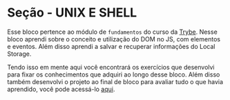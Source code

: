 # Seção - UNIX E SHELL

Esse bloco pertence ao módulo de `fundamentos` do curso da [Trybe](https://www.betrybe.com/). Nesse bloco aprendi sobre o conceito e utilização do DOM no JS, com elementos e eventos. Além disso aprendi a salvar e recuperar informações do Local Storage.

Tendo isso em mente aqui você encontrará os exercícios que desenvolvi para fixar os conhecimentos que adquiri ao longo desse bloco. Além disso também desenvolvi o projeto ao final de bloco para avaliar tudo o que havia aprendido, você pode acessá-lo [aqui](linkProjetoDoBloco).
